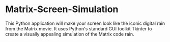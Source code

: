 # Matrix-Screen-Simulation
This Python application will make your screen look like the iconic digital rain from the Matrix movie. It uses Python's standard GUI toolkit Tkinter to create a visually appealing simulation of the Matrix code rain.
